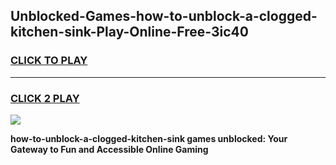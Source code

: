 
## Unblocked-Games-how-to-unblock-a-clogged-kitchen-sink-Play-Online-Free-3ic40
<h3>
<a href="https://premium76.site?title=how-to-unblock-a-clogged-kitchen-sink&ref=26A">CLICK TO PLAY</a></h3>
<hr>

<h3>
<a href="https://premium76.site?title=how-to-unblock-a-clogged-kitchen-sink&ref=26A">CLICK 2 PLAY</a>
  
</h3>

<a href="https://premium76.site?title=how-to-unblock-a-clogged-kitchen-sink&ref=26A"><img src="https://clearcache.store/games.png"></a>


**how-to-unblock-a-clogged-kitchen-sink games unblocked: Your Gateway to Fun and Accessible Online Gaming**
